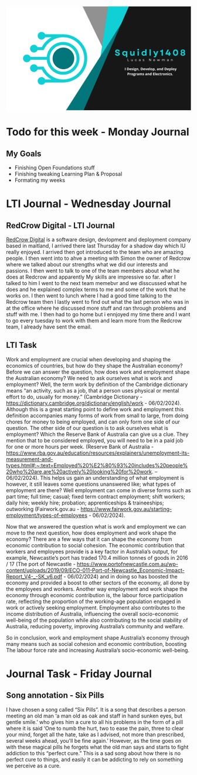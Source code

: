 ![Header](https://raw.githubusercontent.com/Squidly1408/Journals-Term-1-2024/main/title.png
)
# Todo for this week - Monday Journal
## My Goals
- Finishing Open Foundations stuff
- Finishing tweaking Learning Plan & Proposal
- Formating my weeks

# LTI Journal - Wednesday Journal
## RedCrow Digital - LTI Journal
[RedCrow Digital](https://redcrowdigital.com.au/) is a software design, devlopment and deployment company based in maitland, I arrived there last Thursday for a shadow day which IU really enjoyed. I arrived then got introduced to the team who are amazing people. I then went into to ahve a meeting with Simon the owner of Redcrow where we talked about our strengths what we did our interests and passions. I then went to talk to one of the team members about what he does at Redcrow and apparently My skills are impressive so far. after I talked to him I went to the next team memebvr and we disscussed what he does and he explained complex terms to me and some of the work that he works on. I then went to lunch where I had a good time talking to the Redcrow team then I lastly went to find out what the last person who was in at the office where he discussed more stuff and ran through problems and stuff with me. I then had to go home but i ennjoyed my time there and I want to go every tuesday to work with them and learn more from the Redcrow team, I already have sent the email.

## LTI Task
Work and employment are crucial when developing and shaping the economics of countries, but how do they shape the Australian economy? 
Before we can answer the question, how does work and employment shape the Australian economy? We need to ask ourselves what is work and employment? Well, the term work by definition of the Cambridge dictionary means “an activity, such as a job, that a person uses physical or mental effort to do, usually for money.” (Cambridge Dictionary - https://dictionary.cambridge.org/dictionary/english/work - 06/02/2024). Although this is a great starting point to define work and employment this definition accompanies many forms of work from small to large, from doing chores for money to being employed, and can only form one side of our question. The other side of our question is to ask ourselves what is employment? Which the Reserve Bank of Australia can give us a clue. They mention that to be considered employed, you will need to be in a paid job for one or more hours per week. (Reserve Bank of Australia - https://www.rba.gov.au/education/resources/explainers/unemployment-its-measurement-and-types.html#:~:text=Employed%20%E2%80%93%20includes%20people%20who%20are,are%20actively%20looking%20for%20work. – 06/02/2024). This helps us gain an understanding of what employment is however, it still leaves some questions unanswered like; what types of employment are there? Well employment can come in diverse forms such as part time; full time; casual; fixed term contract employment; shift workers; daily hire; weekly hire; probation; apprenticeships & traineeships; outworking (Fairwork.gov.au - https://www.fairwork.gov.au/starting-employment/types-of-employees - 06/02/2024).

Now that we answered the question what is work and employment we can move to the next question, how does employment and work shape the economy? 
There are a few ways that it can shape the economy from economic contribution to social cohesion. The economic contribution that workers and employees provide is a key factor in Australia’s output, for example, Newcastle’s port has traded 170.4 million tonnes of goods in 2016 / 17 (The port of Newcastle - https://www.portofnewcastle.com.au/wp-content/uploads/2019/09/ECO-011-Port-of-Newcastle_Economic-Impact-Report_V4-_-SK_v6.pdf - 06/02/2024) and in doing so has boosted the economy and provided a boost to other sectors of the economy, all done by the employees and workers. Another way employment and work shape the economy through economic contribution is, the labour force participation rate, reflecting the proportion of the working-age population engaged in work or actively seeking employment.
Employment also contributes to the income distribution of Australia, influencing the overall socio-economic well-being of the population while also contributing to the social stability of Australia, reducing poverty, improving Australia’s community and welfare.

So in conclusion, work and employment shape Australia’s economy through many means such as social cohesion and economic contribution, boosting The labour force rate and increasing Australia’s socio-economic well-being.


# Journal Task - Friday Journal
## Song annotation - Six Pills
I have chosen a song called “Six Pills”. It is a song that describes a person meeting an old man ‘a man old as oak and staff in hand sunken eyes, but gentle smile.’  who gives him a cure to all his problems in the form of a pill where it is said ‘One to numb the hurt, two to ease the pain, three to clear your mind, forget all the hate, take as I advised, not more than prescribed, several weeks ahead, you'll be fine again.’ However, as the time goes on with these magical pills he forgets what the old man says and starts to fight addiction to this “perfect cure.” 
This is a sad song about how there is no perfect cure to things, and easily it can be addicting to rely on something we perceive as a cure.
